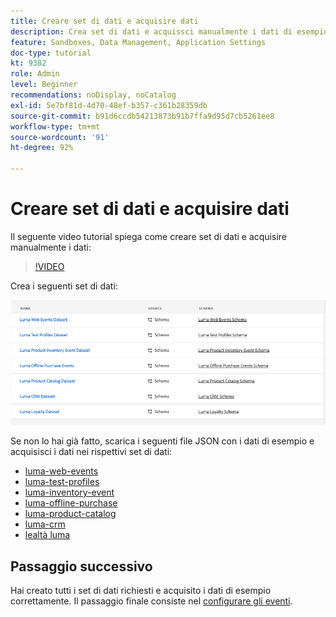 ```yaml
---
title: Creare set di dati e acquisire dati
description: Crea set di dati e acquissci manualmente i dati di esempio.
feature: Sandboxes, Data Management, Application Settings
doc-type: tutorial
kt: 9382
role: Admin
level: Beginner
recommendations: noDisplay, noCatalog
exl-id: 5e7bf81d-4d70-48ef-b357-c361b28359db
source-git-commit: b91d6ccdb54213873b91b7ffa9d95d7cb5261ee8
workflow-type: tm+mt
source-wordcount: '91'
ht-degree: 92%

---
```


# Creare set di dati e acquisire dati

Il seguente video tutorial spiega come creare set di dati e acquisire manualmente i dati:

>[!VIDEO](https://video.tv.adobe.com/v/334293?quality=12)

Crea i seguenti set di dati:

![Creare set di dati](/help/tutorial-configure-a-training-sandbox/assets/datasets.png)

Se non lo hai già fatto, scarica i seguenti file JSON con i dati di esempio e acquisisci i dati nei rispettivi set di dati:

* [luma-web-events](/help/tutorial-configure-a-training-sandbox/assets/luma-data/luma-web-events.json)
* [luma-test-profiles](/help/tutorial-configure-a-training-sandbox/assets/luma-data/luma-test-profiles.json)
* [luma-inventory-event](/help/tutorial-configure-a-training-sandbox/assets/luma-data/luma-inventory-events.json)
* [luma-offline-purchase](/help/tutorial-configure-a-training-sandbox/assets/luma-data/luma-offline-purchases.json)
* [luma-product-catalog](/help/tutorial-configure-a-training-sandbox/assets/luma-data/luma-product-catalog.json)
* [luma-crm](/help/tutorial-configure-a-training-sandbox/assets/luma-data/luma-crm.json)
* [lealtà luma](/help/tutorial-configure-a-training-sandbox/assets/luma-data/luma-loyalty.json)


## Passaggio successivo

Hai creato tutti i set di dati richiesti e acquisito i dati di esempio correttamente. Il passaggio finale consiste nel [configurare gli eventi](/help/tutorial-configure-a-training-sandbox/configure-events.md).
